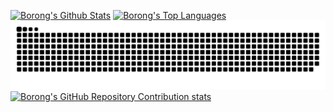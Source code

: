 <!-- ### Hi there 👋 -->

<!--
**borongyuan/borongyuan** is a ✨ _special_ ✨ repository because its `README.md` (this file) appears on your GitHub profile.

Here are some ideas to get you started:

- 🔭 I’m currently working on ...
- 🌱 I’m currently learning ...
- 👯 I’m looking to collaborate on ...
- 🤔 I’m looking for help with ...
- 💬 Ask me about ...
- 📫 How to reach me: ...
- 😄 Pronouns: ...
- ⚡ Fun fact: ...
-->

<a href="https://github.com/anuraghazra/github-readme-stats"><img alt="Borong's Github Stats" src="https://github-readme-stats-one-bice.vercel.app/api?username=borongyuan&show_icons=true&theme=dark&role=OWNER,ORGANIZATION_MEMBER,COLLABORATOR" height="192px"/></a>
<a href="https://github.com/anuraghazra/github-readme-stats"><img alt="Borong's Top Languages" src="https://github-readme-stats-one-bice.vercel.app/api/top-langs/?username=borongyuan&layout=compact&theme=dark&role=OWNER,ORGANIZATION_MEMBER,COLLABORATOR" height="192px"/></a>
![github contribution grid snake animation](https://raw.githubusercontent.com/borongyuan/borongyuan/output/github-contribution-grid-snake.svg)
<a href="https://github.com/HwangTaehyun/github-repository-contribution-stats"><img alt="Borong's GitHub Repository Contribution stats" src="https://github-contributor-stats.vercel.app/api?username=borongyuan&limit=20&combine_all_yearly_contributions=true&theme=dark"/></a>
